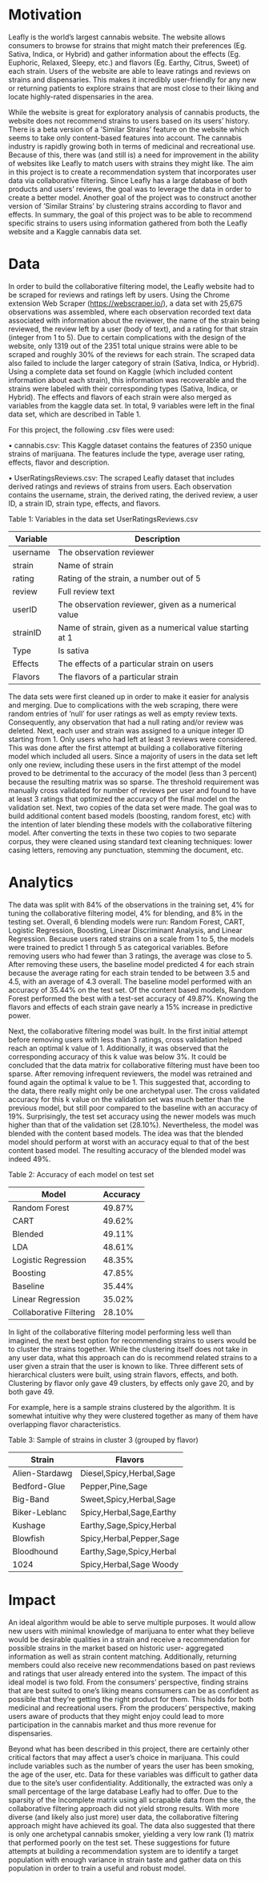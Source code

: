 # Motivation
Leafly is the world’s largest cannabis website. The website allows consumers to browse for strains that might match their preferences (Eg. Sativa, Indica, or Hybrid) and gather information about the effects (Eg. Euphoric, Relaxed, Sleepy, etc.) and flavors (Eg. Earthy, Citrus, Sweet) of each strain. Users of the website are able to leave ratings and reviews on strains and dispensaries. This makes it incredibly user-friendly for any new or returning patients to explore strains that are most close to their liking and locate highly-rated dispensaries in the area.

While the website is great for exploratory analysis of cannabis products, the website does not recommend strains to users based on its users’ history. There is a beta version of a ’Similar Strains’ feature on the website which seems to take only content-based features into account. The cannabis industry is rapidly growing both in terms of medicinal and recreational use. Because of this, there was (and still is) a need for improvement in the ability of websites like Leafly to match users with strains they might like. The aim in this project is to create a recommendation system that incorporates user data via collaborative filtering. Since Leafly has a large database of both products and users’ reviews, the goal was to leverage the data in order to create a better model. Another goal of the project was to construct another version of ’Similar Strains’ by clustering strains according to flavor and effects. In summary, the goal of this project was to be able to recommend specific strains to users using information gathered from both the Leafly website and a Kaggle cannabis data set.
# Data
In order to build the collaborative filtering model, the Leafly website had to be scraped for reviews and ratings left by users. Using the Chrome extension Web Scraper (https://webscraper.io/), a data set with 25,675 observations was assembled, where each observation recorded text data associated with information about the reviewer, the name of the strain being reviewed, the review left by a user (body of text), and a rating for that strain (integer from 1 to 5). Due to certain complications with the design of the website, only 1319 out of the 2351 total unique strains were able to be scraped and roughly 30% of the reviews for each strain. The scraped data also failed to include the larger category of strain (Sativa, Indica, or Hybrid). Using a complete data set found on Kaggle (which included content information about each strain), this information was recoverable and the strains were labeled with their corresponding types (Sativa, Indica, or Hybrid). The effects and flavors of each strain were also merged as variables from the kaggle data set. In total, 9 variables were left in the final data set, which are described in Table 1.

For this project, the following .csv files were used:

• cannabis.csv: This Kaggle dataset contains the features of 2350 unique strains of marijuana. The features include the type, average user rating, effects, flavor and description.

• UserRatingsReviews.csv: The scraped Leafly dataset that includes derived ratings and reviews of strains from users. Each observation contains the username, strain, the derived rating, the derived review, a user ID, a strain ID, strain type, effects, and flavors.

Table 1: Variables in the data set UserRatingsReviews.csv

|Variable|Description|
|---|---|
|username|The observation reviewer|
|strain|Name of strain|
|rating|Rating of the strain, a number out of 5|
|review|Full review text|
|userID|The observation reviewer, given as a numerical value|
|strainID|Name of strain, given as a numerical value starting at 1|
|Type|Is sativa|
|Effects|The effects of a particular strain on users|
|Flavors|The flavors of a particular strain|

The data sets were first cleaned up in order to make it easier for analysis and merging. Due to complications with the web scraping, there were random entries of ’null’ for user ratings as well as empty review texts. Consequently, any observation that had a null rating and/or review was deleted. Next, each user and strain was assigned to a unique integer ID starting from 1. Only users who had left at least 3 reviews were considered. This was done after the first attempt at building a collaborative filtering model which included all users. Since a majority of users in the data set left only one review, including these users in the first attempt of the model proved to be detrimental to the accuracy of the model (less than 3 percent) because the resulting matrix was so sparse. The threshold requirement was manually cross validated for number of reviews per user and found to have at least 3 ratings that optimized the accuracy of the final model on the validation set. Next, two copies of the data set were made. The goal was to build additional content based models (boosting, random forest, etc) with the intention of later blending these models with the collaborative filtering model. After converting the texts in these two copies to two separate corpus, they were cleaned using standard text cleaning techniques: lower casing letters, removing any punctuation, stemming the document, etc.

# Analytics
The data was split with 84% of the observations in the training set, 4% for tuning the collaborative filtering model, 4% for blending, and 8% in the testing set. Overall, 6 blending models were run: Random Forest, CART, Logistic Regression, Boosting, Linear Discriminant Analysis, and Linear Regression. Because users rated strains on a scale from 1 to 5, the models were trained to predict 1 through 5 as categorical variables. Before removing users who had fewer than 3 ratings, the average was close to 5. After removing these users, the baseline model predicted 4 for each strain because the average rating for each strain tended to be between 3.5 and 4.5, with an average of 4.3 overall. The baseline model performed with an accuracy of 35.44% on the test set. Of the content based models, Random Forest performed the best with a test-set accuracy of 49.87%. Knowing the flavors and effects of each strain gave nearly a 15% increase in predictive power.

Next, the collaborative filtering model was built. In the first initial attempt before removing users with less than 3 ratings, cross validation helped reach an optimal k value of 1. Additionally, it was observed that the corresponding accuracy of this k value was below 3%. It could be concluded that the data matrix for collaborative filtering must have been too sparse. After removing infrequent reviewers, the model was retrained and found again the optimal k value to be 1. This suggested that, according to the data, there really might only be one archetypal user. The cross validated accuracy for this k value on the validation set was much better than the previous model, but still poor compared to the baseline with an accuracy of 19%. Surprisingly, the test set accuracy using the newer models was much higher than that of the validation set (28.10%). Nevertheless, the model was blended with the content based models. The idea was that the blended model should perform at worst with an accuracy equal to that of the best content based model. The resulting accuracy of the blended model was indeed 49%.

Table 2: Accuracy of each model on test set

|Model|Accuracy|
|---|---|
|Random Forest|49.87%|
|CART|49.62%|
|Blended|49.11%|
|LDA|48.61%|
|Logistic Regression|48.35%|
|Boosting|47.85%|
|Baseline|35.44%|
|Linear Regression|35.02%|
|Collaborative Filtering|28.10%|

In light of the collaborative filtering model performing less well than imagined, the next best option for recommending strains to users would be to cluster the strains together. While the clustering itself does not take in any user data, what this approach can do is recommend related strains to a user given a strain that the user is known to like. Three different sets of hierarchical clusters were built, using strain flavors, effects, and both. Clustering by flavor only gave 49 clusters, by effects only gave 20, and by both gave 49.

For example, here is a sample strains clustered by the algorithm. It is somewhat intuitive why they were clustered together as many of them have overlapping flavor characteristics.

Table 3: Sample of strains in cluster 3 (grouped by flavor)

|Strain|Flavors|
|---|---|
|Alien-Stardawg|Diesel,Spicy,Herbal,Sage|
|Bedford-Glue|Pepper,Pine,Sage|
|Big-Band|Sweet,Spicy,Herbal,Sage|
|Biker-Leblanc|Spicy,Herbal,Sage,Earthy|
|Kushage|Earthy,Sage,Spicy,Herbal|
|Blowfish|Spicy,Herbal,Pepper,Sage|
|Bloodhound|Earthy,Sage,Spicy,Herbal|
|1024|Spicy,Herbal,Sage Woody|
       
# Impact
An ideal algorithm would be able to serve multiple purposes. It would allow new users with minimal knowledge of marijuana to enter what they believe would be desirable qualities in a strain and receive a recommendation for possible strains in the market based on historic user- aggregated information as well as strain content matching. Additionally, returning members could also receive new recommendations based on past reviews and ratings that user already entered into the system. The impact of this ideal model is two fold. From the consumers’ perspective, finding strains that are best suited to one’s liking means consumers can be as confident as possible that they’re getting the right product for them. This holds for both medicinal and recreational users. From the producers’ perspective, making users aware of products that they might enjoy could lead to more participation in the cannabis market and thus more revenue for dispensaries.

Beyond what has been described in this project, there are certainly other critical factors that may affect a user’s choice in marijuana. This could include variables such as the number of years the user has been smoking, the age of the user, etc. Data for these variables was difficult to gather data due to the site’s user confidentiality. Additionally, the extracted was only a small percentage of the large database Leafly had to offer. Due to the sparsity of the Incomplete matrix using all scrapable data from the site, the collaborative filtering approach did not yield strong results. With more diverse (and likely also just more) user data, the collaborative filtering approach might have achieved its goal. The data also suggested that there is only one archetypal cannabis smoker, yielding a very low rank (1) matrix that performed poorly on the test set. These suggestions for future attempts at building a recommendation system are to identify a target population with enough variance in strain taste and gather data on this population in order to train a useful and robust model.
